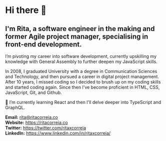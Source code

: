 # Hi there 👋
## I'm Rita, a software engineer in the making and former Agile project manager, specialising in front-end development.

I’m pivoting my career into software development, currently upskilling my knowledge with General Assembly to further deepen my JavaScript skills.

In 2008, I graduated University with a degree in Communication Sciences and Technology, and then pursued a career in digital project management. After 10 years, I missed coding so I decided to brush up on my coding skills and started coding again. Since then I've become proficient in HTML, CSS, JavaScript, Git, and Github.

🌱 I’m currently learning React and then I'll delve deeper into TypeScript and GraphQL.

**Email:** rita@ritacorreia.co  
**Website:** https://ritacorreia.co  
**Twitter:** https://twitter.com/ritaxcorreia  
**LinkedIn:** https://www.linkedin.com/in/ritaxcorreia/
